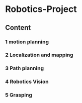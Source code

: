 # Robotics-Project
## Content
### 1 motion planning
### 2 Localization and mapping 
### 3 Path planning
### 4 Robotics Vision
### 5 Grasping

